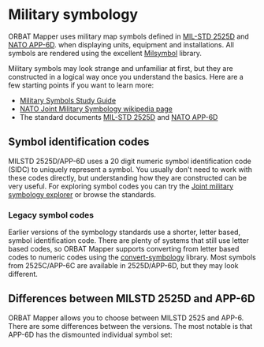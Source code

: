 <script setup>
import DocMilSymbol from "../components/DocMilSymbol.vue";
</script>

# Military symbology

ORBAT Mapper uses military map symbols defined
in [MIL-STD 2525D](https://www.jcs.mil/Portals/36/Documents/Doctrine/Other_Pubs/ms_2525d.pdf) and [NATO
APP-6D](https://nso.nato.int/nso/nsdd/main/standards/ap-details/1912/EN).
when displaying units, equipment and installations. All symbols are rendered using
the excellent [Milsymbol](https://spatialillusions.com/milsymbol/index.html) library.

<div class="flex items-center gap-4 justify-center">
    <DocMilSymbol sidc="10031000131211004600" /> 
    <DocMilSymbol sidc="10061000151205010000" />
    <DocMilSymbol sidc="10031500331105030000" />
    <DocMilSymbol sidc="10032000001213010000" />
</div>

<div class="flex gap-4 items-center justify-center">
    <DocMilSymbol sidc="10011000000000000000" />
    <DocMilSymbol sidc="10031000000000000000" />
    <DocMilSymbol sidc="10041000000000000000" />
    <DocMilSymbol sidc="10061000000000000000" />
</div>

Military symbols may look strange and unfamiliar at first, but they are constructed in a logical way once you understand
the basics. Here are a few starting points if you want to learn more:

- [Military Symbols Study Guide](https://mgrs-mapper.com/blog/military_symbols_fundamentals/)
- [NATO Joint Military Symbology wikipedia page](https://en.wikipedia.org/wiki/NATO_Joint_Military_Symbology)
- The standard documents [MIL-STD 2525D](https://www.jcs.mil/Portals/36/Documents/Doctrine/Other_Pubs/ms_2525d.pdf) and [NATO
  APP-6D](https://nso.nato.int/nso/nsdd/main/standards/ap-details/1912/EN)

## Symbol identification codes

MILSTD 2525D/APP-6D uses a 20 digit numeric symbol identification code (SIDC) to uniquely represent a symbol. You
usually don't need to work with these codes directly, but understanding how they are constructed can be very useful. For
exploring symbol codes you can try the [Joint military symbology explorer](https://explorer.milsymb.net/#/explore/) or
browse the standards.

### Legacy symbol codes

Earlier versions of the symbology standards use a shorter, letter based, symbol identification code. There are plenty of
systems that still use letter based codes, so ORBAT Mapper supports converting from letter based codes to numeric codes
using the [convert-symbology](https://github.com/orbat-mapper/convert-symbology) library. Most symbols from 2525C/APP-6C
are available in 2525D/APP-6D, but they may look different.

## Differences between MILSTD 2525D and APP-6D

ORBAT Mapper allows you to choose between MILSTD 2525 and APP-6. There are some differences between the versions. The most
notable is that APP-6D has the dismounted individual symbol set:

<div class="flex gap-4 items-center justify-center">
    <DocMilSymbol sidc="10032700001101010039" />
    <DocMilSymbol sidc="10032700001102090001" />
</div>
